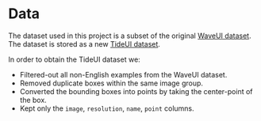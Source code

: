 # Data

The dataset used in this project is a subset of the original [WaveUI dataset](https://github.com/agentsea/wave-ui). The dataset is stored as a new [TideUI dataset](https://huggingface.co/datasets/agentsea/tide-ui).

In order to obtain the TideUI dataset we:

- Filtered-out all non-English examples from the WaveUI dataset.
- Removed duplicate boxes within the same image group.
- Converted the bounding boxes into points by taking the center-point of the box.
- Kept only the `image`, `resolution`, `name`, `point` columns.